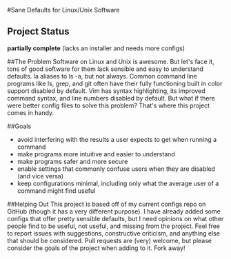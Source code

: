 #Sane Defaults for Linux/Unix Software

## Project Status
__partially complete__ (lacks an installer and needs more configs)

##The Problem
Software on Linux and Unix is awesome. But let's face it, tons of good software for them lack sensible and easy to understand defaults. la aliases to ls -a, but not always. Common command line programs like ls, grep, and git often have their fully functioning built in color support disabled by default. Vim has syntax highlighting, its improved command syntax, and line numbers disabled by default. But what if there were better config files to solve this problem? That's where this project comes in handy.

##Goals
- avoid interfering with the results a user expects to get when running a command
- make programs more intuitive and easier to understand
- make programs safer and more secure
- enable settings that commonly confuse users when they are disabled (and vice versa)
- keep configurations minimal, including only what the average user of a command might find useful

##Helping Out
This project is based off of my current configs repo on GitHub (though it has a very different purpose). I have already added some configs that offer pretty sensible defaults, but I need opinions on what other people find to be useful, not useful, and missing from the project. Feel free to report issues with suggestions, constructive criticism, and anything else that should be considered. Pull requests are (very) welcome, but please consider the goals of the project when adding to it. Fork away!
